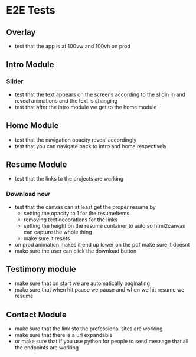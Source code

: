 # E2E Tests

## Overlay
* test that the app is at 100vw and 100vh on prod
## Intro Module

### Slider 
* test that the text appears on the screens according to the slidin in and reveal animations and the text is changing
* test that after the intro module we get to the home module


## Home Module
* test that the navigation opacity reveal accordingly
* test that you can navigate back to intro and home respectively

## Resume Module 
* test that the links to the projects are working   

### Download now
* test that the canvas can at least get the proper resume by
    * setting the opacity to 1 for the resumeItems
    * removing text decorations for the links
    * setting the height on the resume container to auto so html2canvas can capture the whole thing
    * make sure it resets
* on prod animation makes it end up lower on the pdf make sure it doesnt
* make sure the user can click the download button


## Testimony module
* make sure that on start we are automatically paginating
* make sure that when hit pause we pause and when we hit resume we resume

## Contact Module
* make sure that the link sto the professional sites are working
* make sure that there is a url expandable
* or make sure that if you use python for people to send message that all the endpoints are working
